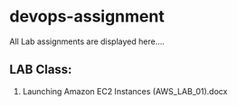 # devops-assignment
All Lab assignments are displayed here....

## LAB Class:
1. Launching Amazon EC2 Instances (AWS_LAB_01).docx

